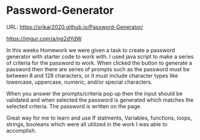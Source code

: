 # Password-Generator


URL: https://srikar2020.github.io/Password-Generator/

https://imgur.com/a/ng2dYdW



In this weeks Homework we were given a task to create a password generator with starter code to work with. I used java script to make a series of criteria for the password to work. When clicked the button to generate a password then there are series of prompts such as the password must be between 8 and 128 characters, or it must include character types like lowercase, uppercase, numeric, and/or special characters. 

When you answer the prompts/criteria pop up then the input should be validated and when selected the password is generated which matches the selected criteria. The password is written on the page. 

Great way for me to learn and use If statments, Variables, functions, loops, strings, booleans which were all utilized in the work I was able to accomplish. 






















